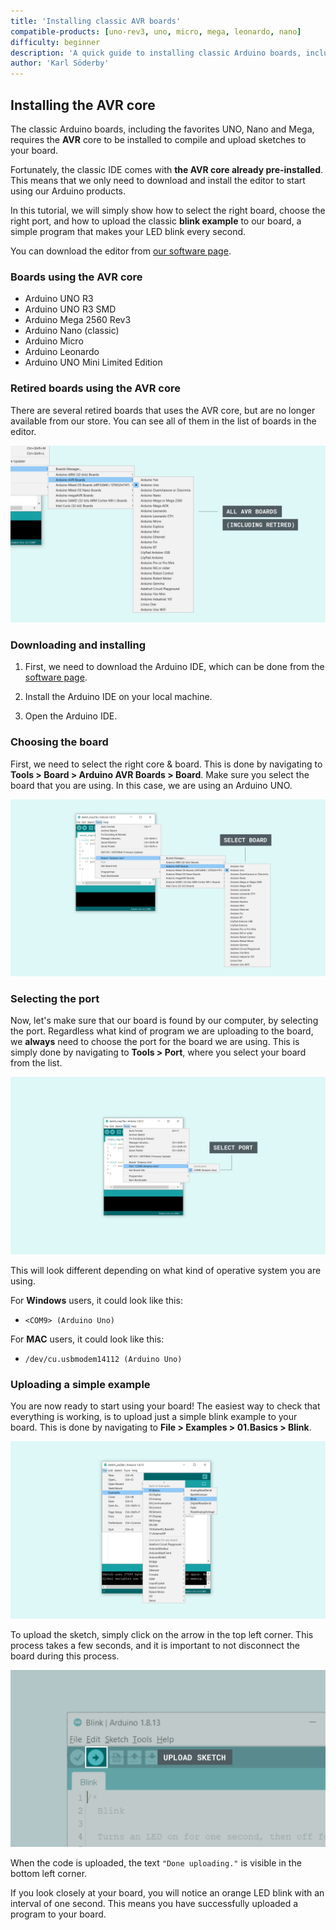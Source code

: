 ```yaml
---
title: 'Installing classic AVR boards'
compatible-products: [uno-rev3, uno, micro, mega, leonardo, nano]
difficulty: beginner
description: 'A quick guide to installing classic Arduino boards, including the UNO, Mega, Leonardo and Micro.'
author: 'Karl Söderby'
---
```


## Installing the AVR core

The classic Arduino boards, including the favorites UNO, Nano and Mega, requires the **AVR** core to be installed to compile and upload sketches to your board.

Fortunately, the classic IDE comes with **the AVR core already pre-installed**. This means that we only need to download and install the editor to start using our Arduino products.

In this tutorial, we will simply show how to select the right board, choose the right port, and how to upload the classic **blink example** to our board, a simple program that makes your LED blink every second.

You can download the editor from [our software page](https://www.arduino.cc/en/software).

### Boards using the AVR core

- Arduino UNO R3
- Arduino UNO R3 SMD
- Arduino Mega 2560 Rev3
- Arduino Nano (classic)
- Arduino Micro
- Arduino Leonardo
- Arduino UNO Mini Limited Edition

### Retired boards using the AVR core

There are several retired boards that uses the AVR core, but are no longer available from our store. You can see all of them in the list of boards in the editor.

![List of all boards using the AVR core.](assets/install_avr_01.png)

### Downloading and installing

1. First, we need to download the Arduino IDE, which can be done from the [software page](https://www.arduino.cc/en/software).

2. Install the Arduino IDE on your local machine.

3. Open the Arduino IDE.

### Choosing the board

First, we need to select the right core & board. This is done by navigating to **Tools > Board > Arduino AVR Boards > Board**. Make sure you select the board that you are using. In this case, we are using an Arduino UNO.

![Select the board.](assets/install_avr_02.png)

### Selecting the port

Now, let's make sure that our board is found by our computer, by selecting the port. Regardless what kind of program we are uploading to the board, we **always** need to choose the port for the board we are using. This is simply done by navigating to **Tools > Port**, where you select your board from the list.

![Selecting the right board and port.](assets/install_avr_03.png)

This will look different depending on what kind of operative system you are using. 

For **Windows** users, it could look like this:

- `<COM9> (Arduino Uno)`

For **MAC** users, it could look like this:

- `/dev/cu.usbmodem14112 (Arduino Uno)`

### Uploading a simple example

You are now ready to start using your board! The easiest way to check that everything is working, is to upload just a simple blink example to your board. This is done by navigating to **File > Examples > 01.Basics > Blink**. 

![Selecting the blink example.](assets/install_avr_04.png)

To upload the sketch, simply click on the arrow in the top left corner. This process takes a few seconds, and it is important to not disconnect the board during this process.

![Uploading the sketch.](assets/install_avr_05.png)

When the code is uploaded, the text `"Done uploading."` is visible in the bottom left corner.

If you look closely at your board, you will notice an orange LED blink with an interval of one second. This means you have successfully uploaded a program to your board.

